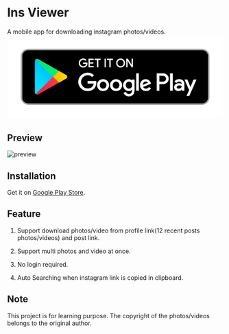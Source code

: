 # Ins Viewer
A mobile app for downloading instagram photos/videos.
[![google play](./images/Google-Play-Icon.png)](https://play.google.com/store/apps/details?id=com.thehappiestman.insviewer)

## Preview
![preview](./images/preview.gif)

## Installation
Get it on [Google Play Store](https://play.google.com/store/apps/details?id=com.thehappiestman.insviewer).

## Feature
  1. Support download photos/video from profile link(12 recent posts photos/videos) and post link.

  2. Support multi photos and video at once.

  3. No login required.

  4. Auto Searching when instagram link is copied in clipboard.

## Note
This project is for learning purpose. The copyright of the photos/videos belongs to the original author. 